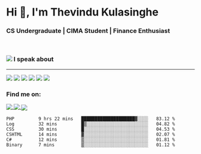 <h1  align="justify">Hi 👋, I'm Thevindu Kulasinghe</h1>

<h3  align="justify">CS Undergraduate | CIMA Student | Finance Enthusiast</h3>

  <br>



  
  

<span> <h3 style =" align: justify"> <img style = " align: inline  margin: 0px " src="https://img.icons8.com/color/48/000000/talk-male--v1.png"/> I speak about</h3></span>
<hr>

<div margin-left : 10px>
<img  src="https://img.icons8.com/color/48/000000/javascript--v1.png"/>  <img  src="https://img.icons8.com/color/48/000000/typescript.png"/>  <img  src="https://img.icons8.com/color/48/000000/nodejs.png"/>  <img  src="https://img.icons8.com/color/48/000000/react-native.png"/>  <img  src="https://img.icons8.com/fluency/48/000000/azure-1.png"/>  <img  src="https://img.icons8.com/color/48/000000/mongodb.png"/>
<div>
  
  

  <h3  align  =  "justify"  > Find me on:  </h3>
  
 
  
  <a  href  =  "https://www.linkedin.com/in/kulasinghet/"><span style = "vertical-align:middle">  <img src="https://img.icons8.com/color/48/000000/linkedin.png"/>  </a>
    <a  href  =  "https://www.facebook.com/thevinduk"><span style = "vertical-align:middle">  <img src="https://img.icons8.com/color/48/000000/facebook-new.png"/>  </a>
      <a  href  =  "https://twitter.com/kulasinghet"><span style = "vertical-align:middle">  <img src="https://img.icons8.com/color/48/000000/twitter--v1.png"/>  </a>


<!--START_SECTION:waka-->

```text
PHP         9 hrs 22 mins   ████████████████████▓░░░░   83.12 %
Log         32 mins         █▒░░░░░░░░░░░░░░░░░░░░░░░   04.82 %
CSS         30 mins         █░░░░░░░░░░░░░░░░░░░░░░░░   04.53 %
CSHTML      14 mins         ▓░░░░░░░░░░░░░░░░░░░░░░░░   02.07 %
C#          12 mins         ▒░░░░░░░░░░░░░░░░░░░░░░░░   01.81 %
Binary      7 mins          ▒░░░░░░░░░░░░░░░░░░░░░░░░   01.12 %
```

<!--END_SECTION:waka-->
